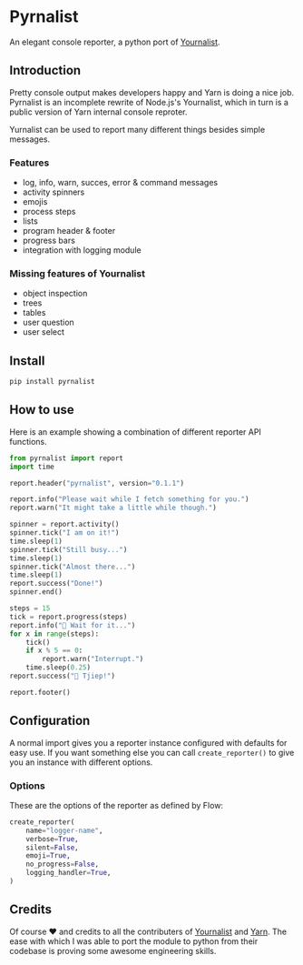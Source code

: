 # Pyrnalist

An elegant console reporter, a python port of [Yournalist](https://github.com/0x80/yurnalist).

## Introduction

Pretty console output makes developers happy and Yarn is doing a nice job.
Pyrnalist is an incomplete rewrite of Node.js's Yournalist, which in turn
is a public version of Yarn internal console reproter.

Yurnalist can be used to report many different things besides simple messages.

### Features

- log, info, warn, succes, error & command messages
- activity spinners
- emojis
- process steps
- lists
- program header & footer
- progress bars
- integration with logging module

### Missing features of Yournalist

- object inspection
- trees
- tables
- user question
- user select

## Install

```sh
pip install pyrnalist
```

## How to use

Here is an example showing a combination of different reporter API functions.

```python
from pyrnalist import report
import time

report.header("pyrnalist", version="0.1.1")

report.info("Please wait while I fetch something for you.")
report.warn("It might take a little while though.")

spinner = report.activity()
spinner.tick("I am on it!")
time.sleep(1)
spinner.tick("Still busy...")
time.sleep(1)
spinner.tick("Almost there...")
time.sleep(1)
report.success("Done!")
spinner.end()

steps = 15
tick = report.progress(steps)
report.info("🥚 Wait for it...")
for x in range(steps):
    tick()
    if x % 5 == 0:
        report.warn("Interrupt.")
    time.sleep(0.25)
report.success("🐣 Tjiep!")

report.footer()
```

## Configuration

A normal import gives you a reporter instance configured with defaults for easy
use. If you want something else you can call `create_reporter()` to give
you an instance with different options.

### Options

These are the options of the reporter as defined by Flow:

```python
create_reporter(
    name="logger-name",
    verbose=True,
    silent=False,
    emoji=True,
    no_progress=False,
    logging_handler=True,
)
```

## Credits

Of course ❤️ and credits to all the contributers of [Yournalist](https://github.com/0x80/yurnalist) and [Yarn](https://yarnpkg.com).
The ease with which I was able to port the module to python from their codebase is proving some awesome engineering skills.
